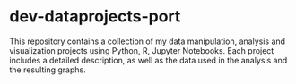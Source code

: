 # dev-dataprojects-port
This repository contains a collection of my data manipulation, analysis and visualization projects using Python, R, Jupyter Notebooks. Each project includes a detailed description, as well as the data used in the analysis and the resulting graphs.
